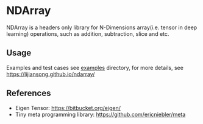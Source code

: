  # NDArray
 NDArray is a headers only library for N-Dimensions array(i.e. tensor in deep learning) operations, such as addition, subtraction, slice and etc.
 
 ## Usage
 Examples and test cases see [examples](./examples) directory, for more details, see <https://lijiansong.github.io/ndarray/>

 ## References
 - Eigen Tensor: <https://bitbucket.org/eigen/>
 - Tiny meta programming library: <https://github.com/ericniebler/meta>
